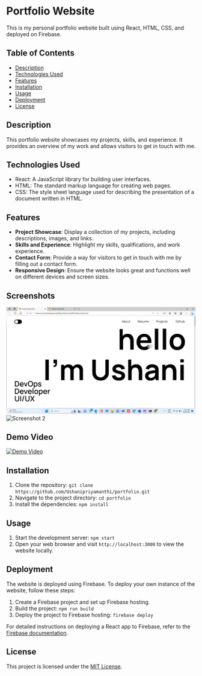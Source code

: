 # Portfolio Website

This is my personal portfolio website built using React, HTML, CSS, and deployed on Firebase.

## Table of Contents

- [Description](#description)
- [Technologies Used](#technologies-used)
- [Features](#features)
- [Installation](#installation)
- [Usage](#usage)
- [Deployment](#deployment)
- [License](#license)

## Description

This portfolio website showcases my projects, skills, and experience. It provides an overview of my work and allows visitors to get in touch with me.

## Technologies Used

- React: A JavaScript library for building user interfaces.
- HTML: The standard markup language for creating web pages.
- CSS: The style sheet language used for describing the presentation of a document written in HTML.

## Features

- **Project Showcase**: Display a collection of my projects, including descriptions, images, and links.
- **Skills and Experience**: Highlight my skills, qualifications, and work experience.
- **Contact Form**: Provide a way for visitors to get in touch with me by filling out a contact form.
- **Responsive Design**: Ensure the website looks great and functions well on different devices and screen sizes.
  
## Screenshots

![Screenshot 1](https://github.com/Ushanipriyamanthi/portfolio/blob/main/images/Screenshot%20(105).png)
![Screenshot 2](/screenshots/screenshot2.png)

## Demo Video

[![Demo Video](https://img.youtube.com/vi/YOUR_VIDEO_ID_HERE/0.jpg)](https://www.youtube.com/watch?v=YOUR_VIDEO_ID_HERE)


## Installation

1. Clone the repository: `git clone https://github.com/Ushanipriyamanthi/portfolio.git`
2. Navigate to the project directory: `cd portfolio`
3. Install the dependencies: `npm install`

## Usage

1. Start the development server: `npm start`
2. Open your web browser and visit `http://localhost:3000` to view the website locally.

## Deployment

The website is deployed using Firebase. To deploy your own instance of the website, follow these steps:

1. Create a Firebase project and set up Firebase hosting.
2. Build the project: `npm run build`
3. Deploy the project to Firebase hosting: `firebase deploy`

For detailed instructions on deploying a React app to Firebase, refer to the [Firebase documentation](https://firebase.google.com/docs/hosting/deploying).

## License

This project is licensed under the [MIT License](LICENSE).

